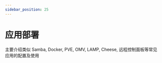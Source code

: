 ```yaml
---
sidebar_position: 25
---
```


# 应用部署

主要介绍类似 Samba, Docker, PVE, OMV, LAMP, Cheese, 远程控制面板等常见应用的配置及使用

<DocCardList />
